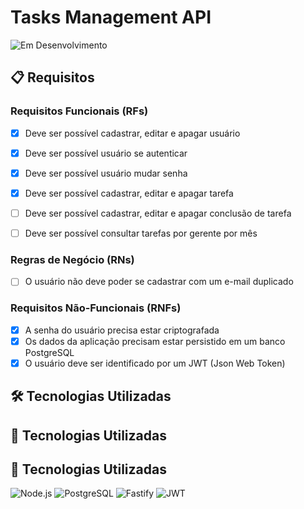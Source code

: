 # Tasks Management API

![Em Desenvolvimento](https://img.shields.io/badge/status-em%20desenvolvimento-orange)

## 📋 Requisitos

### Requisitos Funcionais (RFs)

- [X] Deve ser possível cadastrar, editar e apagar usuário
- [X] Deve ser possível usuário se autenticar
- [X] Deve ser possível usuário mudar senha
- [X] Deve ser possível cadastrar, editar e apagar tarefa
- [ ] Deve ser possível cadastrar, editar e apagar conclusão de tarefa
- [ ] Deve ser possível consultar tarefas por gerente por mês


### Regras de Negócio (RNs)

- [ ] O usuário não deve poder se cadastrar com um e-mail duplicado


### Requisitos Não-Funcionais (RNFs)

- [X] A senha do usuário precisa estar criptografada
- [X] Os dados da aplicação precisam estar persistido em um banco PostgreSQL
- [X] O usuário deve ser identificado por um JWT (Json Web Token)

## 🛠 Tecnologias Utilizadas

## 🚀 Tecnologias Utilizadas

## 🚀 Tecnologias Utilizadas

 ![Node.js](https://img.shields.io/badge/-Node.js-339933?style=for-the-badge&logo=node.js&logoColor=white)
 ![PostgreSQL](https://img.shields.io/badge/-PostgreSQL-4169E1?style=for-the-badge&logo=postgresql&logoColor=white)
 ![Fastify](https://img.shields.io/badge/-Fastify-000000?style=for-the-badge&logo=fastify&logoColor=white)
 ![JWT](https://img.shields.io/badge/-JWT-000000?style=for-the-badge&logo=jsonwebtokens&logoColor=white)


